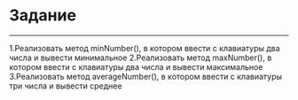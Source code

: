 # Задание
---
1.Реализовать метод minNumber(), в котором ввести с клавиатуры два числа и вывести минимальное
2.Реализовать метод maxNumber(), в котором ввести с клавиатуры два числа и вывести максимальное
3.Реализовать метод averageNumber(), в котором ввести с клавиатуры три числа и вывести среднее
